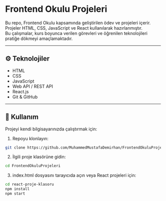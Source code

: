 # Frontend Okulu Projeleri

Bu repo, Frontend Okulu kapsamında geliştirilen ödev ve projeleri içerir.  
Projeler HTML, CSS, JavaScript ve React kullanılarak hazırlanmıştır.  
Bu çalışmalar, kurs boyunca verilen görevleri ve öğrenilen teknolojileri pratiğe dökmeyi amaçlamaktadır.

---

## ⚙️ Teknolojiler

- HTML
- CSS
- JavaScript
- Web API / REST API
- React.js
- Git & GitHub

---

## 🚀 Kullanım

Projeyi kendi bilgisayarınızda çalıştırmak için:

1. Repoyu klonlayın:
```bash
git clone https://github.com/MuhammedMustafaDemirhan/FrontendOkuluProjeleri.git
```

2. İlgili proje klasörüne gidin:
```bash
cd FrontendOkuluProjeleri
```

3. index.html dosyasını tarayıcıda açın veya React projeleri için:
```bash
cd react-proje-klasoru
npm install
npm start
```
